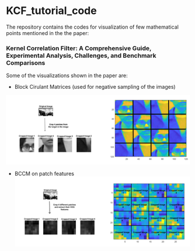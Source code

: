 # KCF_tutorial_code
The repository contains the codes for visualization of few mathematical points mentioned in the the paper:

### Kernel Correlation Filter: A Comprehensive Guide, Experimental Analysis, Challenges, and Benchmark Comparisons

Some of the visualizations shown in the paper are:

- Block Cirulant Matrices (used for negative sampling of the images)

![BCCM Matrix of a sample target](https://github.com/copperwiring/KCF_tutorial_code/blob/main/images/targer_circ_shifts.png?raw=true "BCCM Marix of a sample target")

- BCCM on patch features
![BCCM for HOG features](https://github.com/copperwiring/KCF_tutorial_code/blob/main/images/bccm_whole_img_2.png?raw=true "BCCM Marix of a sample target")
